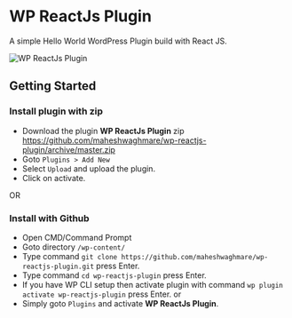 # WP ReactJs Plugin

A simple Hello World WordPress Plugin build with React JS.

![WP ReactJs Plugin](https://i.imgur.com/WCvumFo.png)

## Getting Started

### Install plugin with zip

- Download the plugin **WP ReactJs Plugin** zip https://github.com/maheshwaghmare/wp-reactjs-plugin/archive/master.zip
- Goto `Plugins > Add New`
- Select `Upload` and upload the plugin.
- Click on activate.

OR

### Install with Github

- Open CMD/Command Prompt
- Goto directory `/wp-content/`
- Type command `git clone https://github.com/maheshwaghmare/wp-reactjs-plugin.git` press Enter.
- Type command `cd wp-reactjs-plugin` press Enter.
- If you have WP CLI setup then activate plugin with command `wp plugin activate wp-reactjs-plugin` press Enter.
or
- Simply goto `Plugins` and activate **WP ReactJs Plugin**.
